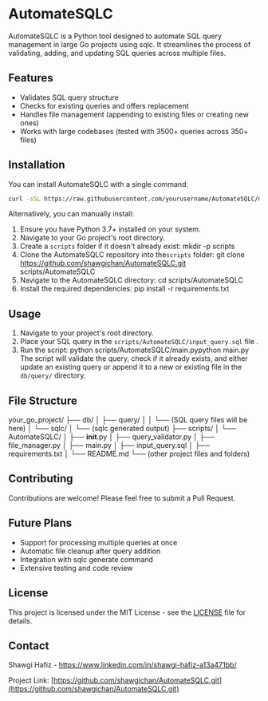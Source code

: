 # AutomateSQLC

AutomateSQLC is a Python tool designed to automate SQL query management in large Go projects using sqlc. It streamlines the process of validating, adding, and updating SQL queries across multiple files.

## Features

- Validates SQL query structure
- Checks for existing queries and offers replacement
- Handles file management (appending to existing files or creating new ones)
- Works with large codebases (tested with 3500+ queries across 350+ files)

## Installation

You can install AutomateSQLC with a single command:

```bash
curl -sSL https://raw.githubusercontent.com/yourusername/AutomateSQLC/main/install.sh | bash
```

Alternatively, you can manually install:

1. Ensure you have Python 3.7+ installed on your system.
2. Navigate to your Go project's root directory.
3. Create a `scripts` folder if it doesn't already exist:
   mkdir -p scripts
4. Clone the AutomateSQLC repository into the`scripts` folder:
   git clone https://github.com/shawgichan/AutomateSQLC.git scripts/AutomateSQLC
5. Navigate to the AutomateSQLC directory:
   cd scripts/AutomateSQLC
6. Install the required dependencies:
   pip install -r requirements.txt

## Usage

1. Navigate to your project's root directory.
2. Place your SQL query in the `scripts/AutomateSQLC/input_query.sql` file .
3. Run the script:
   python scripts/AutomateSQLC/main.pypython main.py
   The script will validate the query, check if it already exists, and either update an existing query or append it to a new or existing file in the `db/query/` directory.

## File Structure

your_go_project/
├── db/
│   ├── query/
│   │   └── (SQL query files will be here)
│   └── sqlc/
│       └── (sqlc generated output)
├── scripts/
│   └── AutomateSQLC/
│       ├── __init__.py
│       ├── query_validator.py
│       ├── file_manager.py
│       ├── main.py
│       ├── input_query.sql
│       ├── requirements.txt
│       └── README.md
└── (other project files and folders)

## Contributing

Contributions are welcome! Please feel free to submit a Pull Request.

## Future Plans

- Support for processing multiple queries at once
- Automatic file cleanup after query addition
- Integration with sqlc generate command
- Extensive testing and code review

## License

This project is licensed under the MIT License - see the [LICENSE](LICENSE) file for details.

## Contact

Shawgi Hafiz - https://www.linkedin.com/in/shawgi-hafiz-a13a471bb/

Project Link: [https://github.com/shawgichan/AutomateSQLC.git](https://github.com/shawgichan/AutomateSQLC.git)

